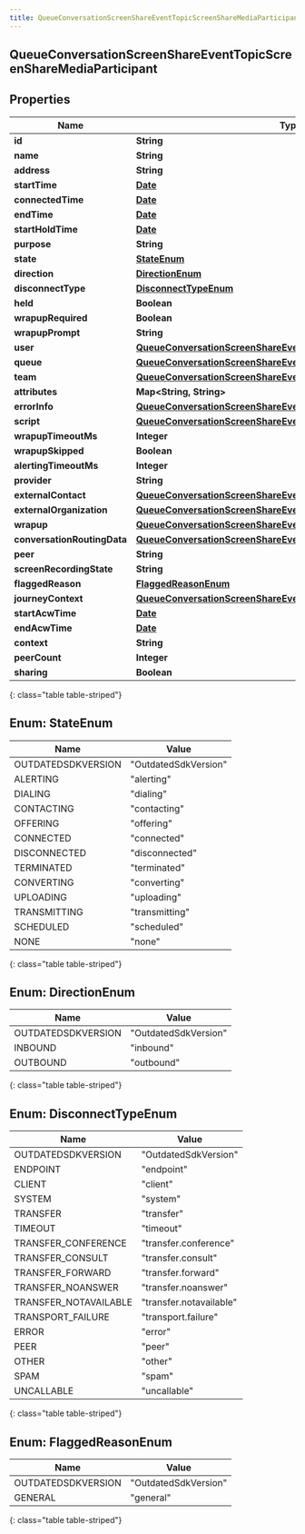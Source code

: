 ```yaml
---
title: QueueConversationScreenShareEventTopicScreenShareMediaParticipant
---
```


## QueueConversationScreenShareEventTopicScreenShareMediaParticipant

## Properties

| Name                        | Type                                                                                                                                                       | Description | Notes      |
| --------------------------- | ---------------------------------------------------------------------------------------------------------------------------------------------------------- | ----------- | ---------- |
| **id**                      | <!----><!---->**String**<!---->                                                                                                                            |             | [optional] |
| **name**                    | <!----><!---->**String**<!---->                                                                                                                            |             | [optional] |
| **address**                 | <!----><!---->**String**<!---->                                                                                                                            |             | [optional] |
| **startTime**               | <!----><!---->[**Date**](Date.md)<!---->                                                                                                                   |             | [optional] |
| **connectedTime**           | <!----><!---->[**Date**](Date.md)<!---->                                                                                                                   |             | [optional] |
| **endTime**                 | <!----><!---->[**Date**](Date.md)<!---->                                                                                                                   |             | [optional] |
| **startHoldTime**           | <!----><!---->[**Date**](Date.md)<!---->                                                                                                                   |             | [optional] |
| **purpose**                 | <!----><!---->**String**<!---->                                                                                                                            |             | [optional] |
| **state**                   | [**StateEnum**](#StateEnum)<!---->                                                                                                                         |             | [optional] |
| **direction**               | [**DirectionEnum**](#DirectionEnum)<!---->                                                                                                                 |             | [optional] |
| **disconnectType**          | [**DisconnectTypeEnum**](#DisconnectTypeEnum)<!---->                                                                                                       |             | [optional] |
| **held**                    | <!----><!---->**Boolean**<!---->                                                                                                                           |             | [optional] |
| **wrapupRequired**          | <!----><!---->**Boolean**<!---->                                                                                                                           |             | [optional] |
| **wrapupPrompt**            | <!----><!---->**String**<!---->                                                                                                                            |             | [optional] |
| **user**                    | <!----><!---->[**QueueConversationScreenShareEventTopicUriReference**](QueueConversationScreenShareEventTopicUriReference.md)<!---->                       |             | [optional] |
| **queue**                   | <!----><!---->[**QueueConversationScreenShareEventTopicUriReference**](QueueConversationScreenShareEventTopicUriReference.md)<!---->                       |             | [optional] |
| **team**                    | <!----><!---->[**QueueConversationScreenShareEventTopicUriReference**](QueueConversationScreenShareEventTopicUriReference.md)<!---->                       |             | [optional] |
| **attributes**              | <!----><!---->**Map&lt;String, String&gt;**<!---->                                                                                                         |             | [optional] |
| **errorInfo**               | <!----><!---->[**QueueConversationScreenShareEventTopicErrorBody**](QueueConversationScreenShareEventTopicErrorBody.md)<!---->                             |             | [optional] |
| **script**                  | <!----><!---->[**QueueConversationScreenShareEventTopicUriReference**](QueueConversationScreenShareEventTopicUriReference.md)<!---->                       |             | [optional] |
| **wrapupTimeoutMs**         | <!----><!---->**Integer**<!---->                                                                                                                           |             | [optional] |
| **wrapupSkipped**           | <!----><!---->**Boolean**<!---->                                                                                                                           |             | [optional] |
| **alertingTimeoutMs**       | <!----><!---->**Integer**<!---->                                                                                                                           |             | [optional] |
| **provider**                | <!----><!---->**String**<!---->                                                                                                                            |             | [optional] |
| **externalContact**         | <!----><!---->[**QueueConversationScreenShareEventTopicUriReference**](QueueConversationScreenShareEventTopicUriReference.md)<!---->                       |             | [optional] |
| **externalOrganization**    | <!----><!---->[**QueueConversationScreenShareEventTopicUriReference**](QueueConversationScreenShareEventTopicUriReference.md)<!---->                       |             | [optional] |
| **wrapup**                  | <!----><!---->[**QueueConversationScreenShareEventTopicWrapup**](QueueConversationScreenShareEventTopicWrapup.md)<!---->                                   |             | [optional] |
| **conversationRoutingData** | <!----><!---->[**QueueConversationScreenShareEventTopicConversationRoutingData**](QueueConversationScreenShareEventTopicConversationRoutingData.md)<!----> |             | [optional] |
| **peer**                    | <!----><!---->**String**<!---->                                                                                                                            |             | [optional] |
| **screenRecordingState**    | <!----><!---->**String**<!---->                                                                                                                            |             | [optional] |
| **flaggedReason**           | [**FlaggedReasonEnum**](#FlaggedReasonEnum)<!---->                                                                                                         |             | [optional] |
| **journeyContext**          | <!----><!---->[**QueueConversationScreenShareEventTopicJourneyContext**](QueueConversationScreenShareEventTopicJourneyContext.md)<!---->                   |             | [optional] |
| **startAcwTime**            | <!----><!---->[**Date**](Date.md)<!---->                                                                                                                   |             | [optional] |
| **endAcwTime**              | <!----><!---->[**Date**](Date.md)<!---->                                                                                                                   |             | [optional] |
| **context**                 | <!----><!---->**String**<!---->                                                                                                                            |             | [optional] |
| **peerCount**               | <!----><!---->**Integer**<!---->                                                                                                                           |             | [optional] |
| **sharing**                 | <!----><!---->**Boolean**<!---->                                                                                                                           |             | [optional] |

{: class="table table-striped"}

<a name="StateEnum"></a>

## Enum: StateEnum

| Name               | Value                          |
| ------------------ | ------------------------------ |
| OUTDATEDSDKVERSION | &quot;OutdatedSdkVersion&quot; |
| ALERTING           | &quot;alerting&quot;           |
| DIALING            | &quot;dialing&quot;            |
| CONTACTING         | &quot;contacting&quot;         |
| OFFERING           | &quot;offering&quot;           |
| CONNECTED          | &quot;connected&quot;          |
| DISCONNECTED       | &quot;disconnected&quot;       |
| TERMINATED         | &quot;terminated&quot;         |
| CONVERTING         | &quot;converting&quot;         |
| UPLOADING          | &quot;uploading&quot;          |
| TRANSMITTING       | &quot;transmitting&quot;       |
| SCHEDULED          | &quot;scheduled&quot;          |
| NONE               | &quot;none&quot;               |

{: class="table table-striped"}

<a name="DirectionEnum"></a>

## Enum: DirectionEnum

| Name               | Value                          |
| ------------------ | ------------------------------ |
| OUTDATEDSDKVERSION | &quot;OutdatedSdkVersion&quot; |
| INBOUND            | &quot;inbound&quot;            |
| OUTBOUND           | &quot;outbound&quot;           |

{: class="table table-striped"}

<a name="DisconnectTypeEnum"></a>

## Enum: DisconnectTypeEnum

| Name                  | Value                             |
| --------------------- | --------------------------------- |
| OUTDATEDSDKVERSION    | &quot;OutdatedSdkVersion&quot;    |
| ENDPOINT              | &quot;endpoint&quot;              |
| CLIENT                | &quot;client&quot;                |
| SYSTEM                | &quot;system&quot;                |
| TRANSFER              | &quot;transfer&quot;              |
| TIMEOUT               | &quot;timeout&quot;               |
| TRANSFER_CONFERENCE   | &quot;transfer.conference&quot;   |
| TRANSFER_CONSULT      | &quot;transfer.consult&quot;      |
| TRANSFER_FORWARD      | &quot;transfer.forward&quot;      |
| TRANSFER_NOANSWER     | &quot;transfer.noanswer&quot;     |
| TRANSFER_NOTAVAILABLE | &quot;transfer.notavailable&quot; |
| TRANSPORT_FAILURE     | &quot;transport.failure&quot;     |
| ERROR                 | &quot;error&quot;                 |
| PEER                  | &quot;peer&quot;                  |
| OTHER                 | &quot;other&quot;                 |
| SPAM                  | &quot;spam&quot;                  |
| UNCALLABLE            | &quot;uncallable&quot;            |

{: class="table table-striped"}

<a name="FlaggedReasonEnum"></a>

## Enum: FlaggedReasonEnum

| Name               | Value                          |
| ------------------ | ------------------------------ |
| OUTDATEDSDKVERSION | &quot;OutdatedSdkVersion&quot; |
| GENERAL            | &quot;general&quot;            |

{: class="table table-striped"}
